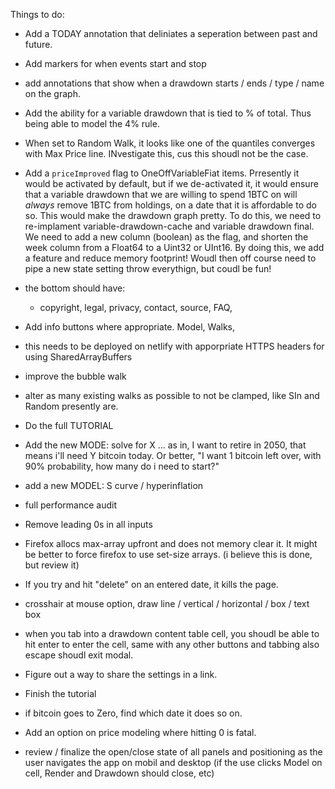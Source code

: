Things to do:

- Add a TODAY annotation that deliniates a seperation between past and future.
- Add markers for when events start and stop
- add annotations that show when a drawdown starts / ends / type / name on the graph.

- Add the ability for a variable drawdown that is tied to % of total. Thus being able to model the 4% rule.
- When set to Random Walk, it looks like one of the quantiles converges with Max Price line. INvestigate this, cus this shoudl not be the case.
- Add a `priceImproved` flag to OneOffVariableFiat items. Prresently it would be activated by default, but if we de-activated it, it would ensure that a variable drawdown that we are willing to spend 1BTC on will _always_ remove 1BTC from holdings, on a date that it is affordable to do so. This would make the drawdown graph pretty. To do this, we need to re-implament variable-drawdown-cache and variable drawdown final. We need to add a new column (boolean) as the flag, and shorten the week column from a Float64 to a Uint32 or UInt16. By doing this, we add a feature and reduce memory footprint! Woudl then off course need to pipe a new state setting throw everythign, but coudl be fun!
- the bottom should have:
  - copyright, legal, privacy, contact, source, FAQ,
- Add info buttons where appropriate. Model, Walks,
- this needs to be deployed on netlify with apporpriate HTTPS headers for using SharedArrayBuffers
- improve the bubble walk
- alter as many existing walks as possible to not be clamped, like SIn and Random presently are.
- Do the full TUTORIAL
- Add the new MODE: solve for X ... as in, I want to retire in 2050, that means i'll need Y bitcoin today. Or better, "I want 1 bitcoin left over, with 90% probability, how many do i need to start?"
- add a new MODEL: S curve / hyperinflation
- full performance audit
- Remove leading 0s in all inputs
- Firefox allocs max-array upfront and does not memory clear it. It might be better to force firefox to use set-size arrays. (i believe this is done, but review it)
- If you try and hit "delete" on an entered date, it kills the page.
- crosshair at mouse option, draw line / vertical / horizontal / box / text box
- when you tab into a drawdown content table cell, you shoudl be able to hit enter to enter the cell, same with any other buttons and tabbing also escape shoudl exit modal.
- Figure out a way to share the settings in a link.
- Finish the tutorial
- if bitcoin goes to Zero, find which date it does so on.
- Add an option on price modeling where hitting 0 is fatal.
- review / finalize the open/close state of all panels and positioning as the user navigates the app on mobil and desktop (if the use clicks Model on cell, Render and Drawdown should close, etc)
